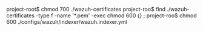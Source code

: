 project-root$ chmod 700 ./wazuh-certificates
project-roo$ find ./wazuh-certificates -type f -name '*.pem' -exec chmod 600 {} \;
project-roo$ chmod 600 ./configs/wazuh/indexer/wazuh.indexer.yml